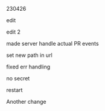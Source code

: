 230426

edit

edit 2

made server handle actual PR events

set new path in url

fixed err handling

no secret

restart

Another change
